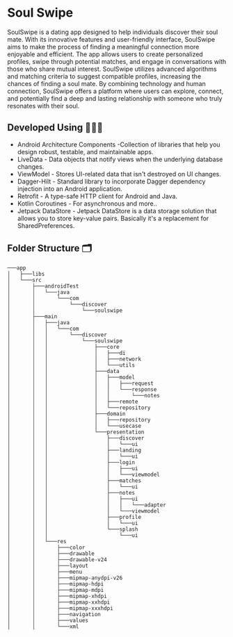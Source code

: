 
# Soul Swipe

SoulSwipe is a dating app designed to help individuals discover their soul mate. With its innovative features and user-friendly interface, SoulSwipe aims to make the process of finding a meaningful connection more enjoyable and efficient. The app allows users to create personalized profiles, swipe through potential matches, and engage in conversations with those who share mutual interest. SoulSwipe utilizes advanced algorithms and matching criteria to suggest compatible profiles, increasing the chances of finding a soul mate. By combining technology and human connection, SoulSwipe offers a platform where users can explore, connect, and potentially find a deep and lasting relationship with someone who truly resonates with their soul.


## Developed Using 👨🏻‍💻

* Android Architecture Components -Collection of libraries that help you design robust, testable, and maintainable apps.
* LiveData - Data objects that notify views when the underlying database changes.
* ViewModel - Stores UI-related data that isn't destroyed on UI changes.
* Dagger-Hilt - Standard library to incorporate Dagger dependency injection into an Android application.
* Retrofit - A type-safe HTTP client for Android and Java.
* Kotlin Coroutines - For asynchronous and more..
* Jetpack DataStore - Jetpack DataStore is a data storage solution that allows you to store key-value pairs. Basically it's a replacement for SharedPreferences.
## Folder Structure 🗂️

```
───app
│   ├───libs
│   └───src
│       ├───androidTest
│       │   └───java
│       │       └───com
│       │           └───discover
│       │               └───soulswipe
│       ├───main
│       │   ├───java
│       │   │   └───com
│       │   │       └───discover
│       │   │           └───soulswipe
│       │   │               ├───core
│       │   │               │   ├───di
│       │   │               │   ├───network
│       │   │               │   └───utils
│       │   │               ├───data
│       │   │               │   ├───model
│       │   │               │   │   ├───request
│       │   │               │   │   └───response
│       │   │               │   │       └───notes
│       │   │               │   ├───remote
│       │   │               │   └───repository
│       │   │               ├───domain
│       │   │               │   ├───repository
│       │   │               │   └───usecase
│       │   │               └───presentation
│       │   │                   ├───discover
│       │   │                   │   └───ui
│       │   │                   ├───landing
│       │   │                   │   └───ui
│       │   │                   ├───login
│       │   │                   │   ├───ui
│       │   │                   │   └───viewmodel
│       │   │                   ├───matches
│       │   │                   │   └───ui
│       │   │                   ├───notes
│       │   │                   │   ├───ui
│       │   │                   │   │   └───adapter
│       │   │                   │   └───viewmodel
│       │   │                   ├───profile
│       │   │                   │   └───ui
│       │   │                   └───splash
│       │   │                       └───ui
│       │   └───res
│       │       ├───color
│       │       ├───drawable
│       │       ├───drawable-v24
│       │       ├───layout
│       │       ├───menu
│       │       ├───mipmap-anydpi-v26
│       │       ├───mipmap-hdpi
│       │       ├───mipmap-mdpi
│       │       ├───mipmap-xhdpi
│       │       ├───mipmap-xxhdpi
│       │       ├───mipmap-xxxhdpi
│       │       ├───navigation
│       │       ├───values
│       │       └───xml
```
